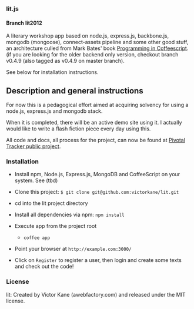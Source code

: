 ### lit.js

#### Branch lit2012

A literary workshop app based on node.js, express.js, backbone.js, mongodb (mongoose), connect-assets pipeline and some other good stuff, an architecture culled from Mark Bates' book [Programming in Coffeescript](https://github.com/markbates/Programming-In-CoffeeScript).
(if you are looking for the older backend only version, checkout branch v0.4.9 (also tagged as v0.4.9 on master branch).

See below for installation instructions.

## Description and general instructions

For now this is a pedagogical effort aimed at acquiring solvency for using a node.js, express.js and mongodb stack.

When it is completed, there will be an active demo site using it. I actually would like to write a flash fiction piece every day using this.

All code and docs, all process for the project, can now be found at [Pivotal Tracker public project](https://www.pivotaltracker.com/projects/648835). 

### Installation

* Install npm, Node.js, Express.js, MongoDB and CoffeeScript on your system. See (tbd)
* Clone this project: `$ git clone git@github.com:victorkane/lit.git`
* cd into the lit project directory
* Install all dependencies via npm: `npm install`

* Execute app from the project root
  * `coffee app`
* Point your browser at `http://example.com:3000/`
* Click on `Register` to register a user, then login and create some texts and check out the code!

### License
lit: Created by Victor Kane (awebfactory.com) and released under the MIT license.
